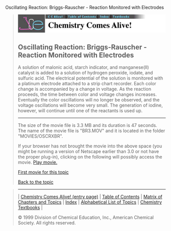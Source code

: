 





 Oscillating Reaction: Briggs-Rauscher - Reaction Monitored with Electrodes
 



> ![Chemistry Comes Alive!](ccahead.gif)
> 
> 
> 
> 
> 
> 
> 
> 
> 
> ## Oscillating Reaction: Briggs-Rauscher - Reaction Monitored with Electrodes
> 
> 
> 
> 
> 
> 
> 
> 
>   
> 
> 
> 
> 
> 
>  A solution of malonic acid, starch indicator, and manganese(II) catalyst is added to a solution of hydrogen peroxide, iodate, and sulfuric acid. The electrical potential of the solution is monitored with a platinum electrode attached to a strip chart recorder. Each color change is accompanied by a change in voltage. As the reaction proceeds, the time between color and voltage changes increases. Eventually the color oscillations will no longer be observed, and the voltage oscillations will become very small. The generation of iodine, however, will continue until one of the reactants is used up.
>  
> 
> 
> 
> 
> 
> 
> 
> ---
> 
> 
>  The size of the movie file is 3.3 MB and its duration is 47 seconds. 
The name of the movie file is "BR3.MOV" 
and it is located in the folder "MOVIES/OSCRXBR".
>  
> 
> 
> 
>  If your browser has not brought the movie into the above space
(you might be running a version of Netscape earlier than 3.0 or
not have the proper plug-in), clicking on the following will
possibly access the movie.
>  [Play movie.](../../MOVIES/OSCRXBR/BR3.MOV) 
> 
> 
> 
> 
> [First movie for this topic](../../MVHTM/OSCRXBR/BR1.HTM) 
> 
> 
> 
> 
> 
> 
> 
> [Back to the topic](../../MAIN/OSCRXBR/PAGE1.HTM)



> ---
> 
> 
>  |
>  [Chemistry Comes Alive! (entry page)](../../INDEX.HTM) 
>  |
>  [Table of Contents](../../CONTENTS.HTM) 
>  |
>  [Matrix of Chapters and Topics](../../MATRIX.HTM) 
>  |
>  [Index](../../WORDS.HTM) 
>  |
>  [Alphabetical List of Topics](../../ALPHATOP.HTM) 
>  |
>  [Chemistry Textbooks](../../BOOKS.HTM) 
>  |
>  
>  © 1999 Division of Chemical Education, Inc.,
American Chemical Society. All rights reserved.





